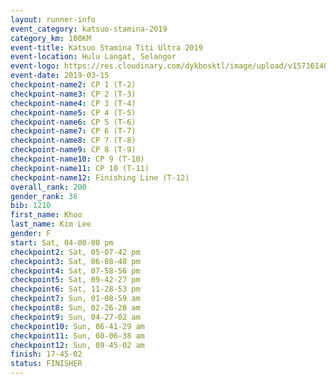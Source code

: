 ```yaml
--- 
layout: runner-info 
event_category: katsuo-stamina-2019 
category_km: 100KM 
event-title: Katsuo Stamina Titi Ultra 2019 
event-location: Hulu Langat, Selangor 
event-logo: https://res.cloudinary.com/dykbosktl/image/upload/v1573614825/Logo/Logo_p7ft6n.png 
event-date: 2019-03-15 
checkpoint-name2: CP 1 (T-2) 
checkpoint-name3: CP 2 (T-3) 
checkpoint-name4: CP 3 (T-4) 
checkpoint-name5: CP 4 (T-5) 
checkpoint-name6: CP 5 (T-6) 
checkpoint-name7: CP 6 (T-7) 
checkpoint-name8: CP 7 (T-8) 
checkpoint-name9: CP 8 (T-9) 
checkpoint-name10: CP 9 (T-10) 
checkpoint-name11: CP 10 (T-11) 
checkpoint-name12: Finishing Line (T-12) 
overall_rank: 200
gender_rank: 36
bib: 1210
first_name: Khoo
last_name: Kim Lee
gender: F
start: Sat, 04-00-00 pm
checkpoint2: Sat, 05-07-42 pm
checkpoint3: Sat, 06-08-48 pm
checkpoint4: Sat, 07-58-56 pm
checkpoint5: Sat, 09-42-27 pm
checkpoint6: Sat, 11-28-53 pm
checkpoint7: Sun, 01-08-59 am
checkpoint8: Sun, 02-26-28 am
checkpoint9: Sun, 04-27-02 am
checkpoint10: Sun, 06-41-29 am
checkpoint11: Sun, 08-06-38 am
checkpoint12: Sun, 09-45-02 am
finish: 17-45-02
status: FINISHER
--- 
```

